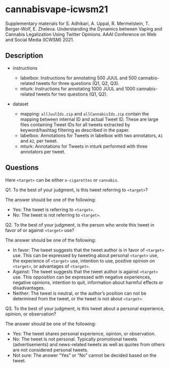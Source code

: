 # cannabisvape-icwsm21
Supplementary materials for S. Adhikari, A. Uppal, R. Mermelstein, T. Berger-Wolf, E. Zheleva. Understanding the Dynamics between Vaping and Cannabis Legalization Using Twitter Opinions. AAAI Conference on Web and Social Media (ICWSM) 2021.

## Description

- instructions
  - labelbox: Instructions for annotating 500 JUUL and 500 cannabis-related tweets for three questions (Q1, Q2, Q3).
  - mturk: Instructions for annotating 1000 JUUL and 1000 cannabis-related tweets for two questions (Q1, Q2).

- dataset
  - mapping: `allJuulIds.zip` and `allCannabisIds.zip` contain the mapping between internal ID and actual Tweet ID. These are large files containing Tweet IDs for all tweets extracted by keyword/hashtag filtering as described in the paper.
  - labelbox: Annotations for Tweets in labelbox with two annotators, `A1` and `A2`, per tweet.
  - mturk: Annotations for Tweets in mturk performed with three annotators per tweet.

## Questions
Here `<target>` can be either `e-cigarettes` or `cannabis`.

Q1. To the best of your judgment, is this tweet referring to `<target>`?

The answer should be one of the following:
- Yes: The tweet is referring to `<target>`.
- No: The tweet is not referring to `<target>`.

Q2. To the best of your judgment, is the person who wrote this tweet in favor of or against `<target>` use?

The answer should be one of the following:
- In favor: The tweet suggests that the tweet author is in favor of `<target>` use. This can be expressed by tweeting about personal `<target>` use, the experience of `<target>` use, intention to use, positive opinion on `<target>`, or advantages of `<target>`. 
- Against: The tweet suggests that the tweet author is against `<target>` use. This opposition can be expressed with negative experiences, negative opinions, intention to quit, information about harmful effects or disadvantages. 
- Neither: The tweet is neutral, or the author’s position can not be determined from the tweet, or the tweet is not about `<target>`.

Q3. To the best of your judgment, is this tweet about a personal experience, opinion, or observation?

The answer should be one of the following:
- Yes: The tweet shares personal experience, opinion, or observation.
- No: The tweet is not personal. Typically promotional tweets (advertisements) and news-related tweets as well as quotes from others are not considered personal tweets.
- Not sure: The answer “Yes” or “No” cannot be decided based on the tweet.
